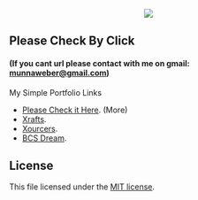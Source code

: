 <p align="center"><img src="http://sharmsit.com/pstatus/headingPortfolio.png"></p>


## Please Check By Click
#### (If you cant url please contact with me on gmail: munnaweber@gmail.com)

My Simple Portfolio Links

- [Please Check it Here](http://sharmsit.com/portfolio). (More)
- [Xrafts](http://xrafts.sharmsit.com).
- [Xourcers](http://xourcers.com).
- [BCS Dream](http://bcsdream.sharmsit.com).


## License

This file licensed under the [MIT license](https://opensource.org/licenses/MIT).
